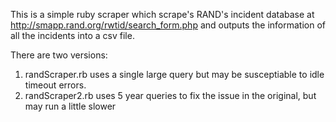 This is a simple ruby scraper which scrape's RAND's incident
database at http://smapp.rand.org/rwtid/search_form.php and outputs
the information of all the incidents into a csv file.

There are two versions:
1) randScraper.rb uses a single large query but may be
susceptiable to idle timeout errors.
2) randScraper2.rb uses 5 year queries to fix the issue in
the original, but may run a little slower
